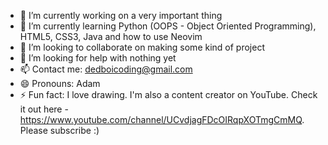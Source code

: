 
- 🔭 I’m currently working on a very important thing
- 🌱 I’m currently learning Python (OOPS - Object Oriented Programming), HTML5, CSS3, Java and how to use Neovim
- 👯 I’m looking to collaborate on making some kind of project
- 🤔 I’m looking for help with nothing yet
- 📫 Contact me: dedboicoding@gmail.com
- 😄 Pronouns: Adam
- ⚡ Fun fact: I love drawing.
I'm also a content creator on YouTube. Check it out here - https://www.youtube.com/channel/UCvdjagFDcOIRqpXOTmgCmMQ. Please subscribe :)
